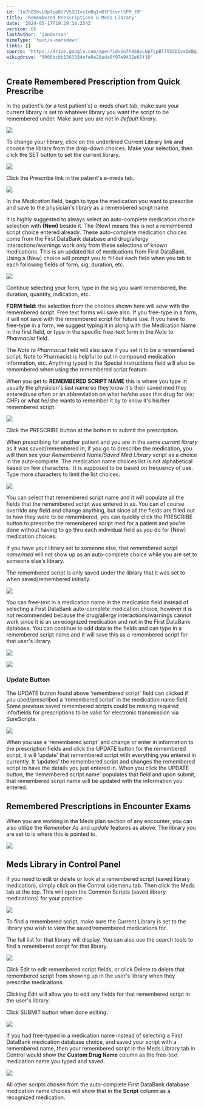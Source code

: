 ```yaml
---
id: '1u7h8S6vLUpTspBl7V55DIvxImBqIxRtFScvnl5PM_tM'
title: 'Remembered Prescriptions & Meds Library'
date: '2024-05-17T19:29:30.254Z'
version: 66
lastAuthor: 'janderson'
mimeType: 'text/x-markdown'
links: []
source: 'https://drive.google.com/open?id=1u7h8S6vLUpTspBl7V55DIvxImBqIxRtFScvnl5PM_tM'
wikigdrive: '0008bcbb1563384efe0a28ada6f97e9432e65f10'
---
```

## Create Remembered Prescription from Quick Prescribe

In the patient's (or a test patient's) e-meds chart tab, make sure your current library is set to whatever library you want the script to be remembered under. Make sure you are not in *default library.*

![](../remembered-prescriptions-and-meds-library.assets/25649198fc8c312d5968604314344ad7.png)

To change your library, click on the underlined Current Library link and choose the library from the drop-down choices. Make your selection, then click the SET button to set the current library.

![](../remembered-prescriptions-and-meds-library.assets/306a7830999c465b37a7cc603d78ef23.png)

Click the Prescribe link in the patient's e-meds tab.

![](../remembered-prescriptions-and-meds-library.assets/998c1d8b2e258c5a266dd401f77c56cd.png)

In the *Medication* field, begin to type the medication you want to prescribe and save to the physician's library as a remembered script name.

It is highly suggested to always select an auto-complete medication choice selection with **(New)** beside it. The (New) means this is not a remembered script choice entered already. These auto-complete medication choices come from the First DataBank database and drug/allergy interactions/warnings work only from these selections of known medications. This is an updated list of medications from First DataBank. Using a (New) choice will prompt you to fill out each field when you tab to each following fields of form, sig, duration, etc.

![](../remembered-prescriptions-and-meds-library.assets/738992576b91113feef591d1c09c0ae1.png)

Continue selecting your form, type in the sig you want remembered, the duration, quantity, indication, etc.

**FORM field:** the selection from the choices shown here will *save* with the remembered script. Free text forms will save also. If you free-type in a form, it will not save with the remembered script for future use. If you have to free-type in a form, we suggest typing it in along with the Medication Name in the first field, *or* type in the specific free-text form in the *Note to Pharmacist* field.

The *Note to Pharmacist* field will also save if you set it to be a remembered script. Note to Pharmacist is helpful to put in compound medication information, etc. Anything typed in the Special Instructions field will also be remembered when using the remembered script feature.

When you get to **REMEMBERED SCRIPT NAME** this is where you type in usually the physician's last name so they know it's their saved med they entered/use often or an abbreviation on what he/she uses this drug for (ex: CHF) or what he/she wants to remember it by to know it's his/her remembered script.

![](../remembered-prescriptions-and-meds-library.assets/348fef574934eaf2058cd80108410429.png)

Click the PRESCRIBE button at the bottom to submit the prescription.

When prescribing for another patient and you are in the same *current library* as it was saved/remembered in, if you go to prescribe the medication, you will then see your *Remembered Name/Saved Med Library* script as a choice in the auto-complete. The medication name choices list is not alphabetical based on few characters.  It is supposed to be based on frequency of use. Type more characters to limit the list choices.

![](../remembered-prescriptions-and-meds-library.assets/6fcd15afee94e97e1cc4582281964c9b.png)

You can select that remembered script name and it will populate all the fields that the remembered script was entered in as. You can of course override any field and change anything, but since all the fields are filled out to how they were to be remembered, you can quickly click the PRESCRIBE button to prescribe the remembered script med for a patient and you're done without having to go thru each individual field as you do for (New) medication choices.

If you have your library set to someone else, that *remembered script name/med* will not show up as an auto-complete choice while you are set to someone else's library.

The remembered script is only saved under the library that it was set to when saved/remembered initially.

![](../remembered-prescriptions-and-meds-library.assets/9d2005582cf17dbe0b2d8215a47f217c.png)

You can free-text in a medication name in the medication field instead of selecting a First DataBank auto-complete medication choice, however it is not recommended because the drug/allergy interactions/warnings cannot work since it is an unrecognized medication and not in the First DataBank database. You can continue to add data to the fields and can type in a remembered script name and it will save this as a remembered script for that user's library.

![](../remembered-prescriptions-and-meds-library.assets/b3eb2ab348a1d3918ba24761e7599b84.png)

![](../remembered-prescriptions-and-meds-library.assets/78c8d0396589bbad2025358132865937.png)

### Update Button

The UPDATE button found above ‘remembered script' field can clicked if you used/prescribed a ‘remembered script' in the medication name field. Some previous saved remembered scripts could be missing required info/fields for prescriptions to be valid for electronic transmission via SureScripts.

![](../remembered-prescriptions-and-meds-library.assets/800c30a5f9aa4a26c96658c1a0678399.png)

When you use a ‘remembered script' and change or enter in information to the prescription fields and click the UPDATE button for the remembered script, it will ‘update' that remembered script with everything you entered in currently. It ‘updates' the remembered script and changes the remembered script to have the details you just entered in. When you click the UPDATE button, the ‘remembered script name' populates that field and upon submit, that remembered script name will be updated with the information you entered.

## Remembered Prescriptions in Encounter Exams

When you are working in the Meds plan section of any encounter, you can also utilize the *Remember As* and *update* features as above. The library you are set to is where this is pointed to.

![](../remembered-prescriptions-and-meds-library.assets/eadc6ec5124d3520ab2330fd76d46876.png)

## Meds Library in Control Panel

If you need to edit or delete or look at a remembered script (saved library medication), simply click on the Control sidemenu tab. Then click the Meds tab at the top. This will open the Common Scripts (saved library medications) for your practice.

![](../remembered-prescriptions-and-meds-library.assets/aa86f7134b4e83cfc189d34e8d8a1525.png)

To find a remembered script, make sure the Current Library is set to the library you wish to view the saved/remembered medications for.

The full list for that library will display. You can also use the search tools to find a remembered script for that library.

![](../remembered-prescriptions-and-meds-library.assets/96e55adba62375d1beba24a069ad3f5b.png)

Click Edit to edit remembered script fields, or click Delete to delete that remembered script from showing up in the user's library when they prescribe medications.

Clicking Edit will allow you to edit any fields for that remembered script in the user's library.

Click SUBMIT button when done editing.

![](../remembered-prescriptions-and-meds-library.assets/8f343ec0ebdaa592b5289bda58753d8a.png)

If you had free-typed in a medication name instead of selecting a First DataBank medication database choice, and saved your script with a remembered name, then your remembered script in the Meds Library tab in Control would show the **Custom Drug Name** column as the free-text medication name you typed and saved.

![](../remembered-prescriptions-and-meds-library.assets/885ece9614dd6d0d2085348d3e36d5ab.png)

All other scripts chosen from the auto-complete First DataBank database medication name choices will show that in the **Script** column as a recognized medication.
